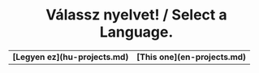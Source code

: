 # <center>Válassz nyelvet! / Select a Language.</center>
  
<table border="0" width="100%" style="border-spacing: 25px;">
 <tr>
    <td style="text-align:right; markdown=1;"><b>
	[Legyen ez](hu-projects.md)
	</b></td>
	<td style="markdown=1;"><b>
	[This one](en-projects.md)
	</b></td>
 </tr>
</table>
